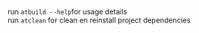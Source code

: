 run `atbuild --help`for usage details <br />
run `atclean` for clean en reinstall project dependencies      

